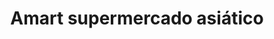 ---
title: "Amart supermercado asiático"
url: /ciudad-de-mexico/amart-supermercado-asiatico/
shop: supermercado
---